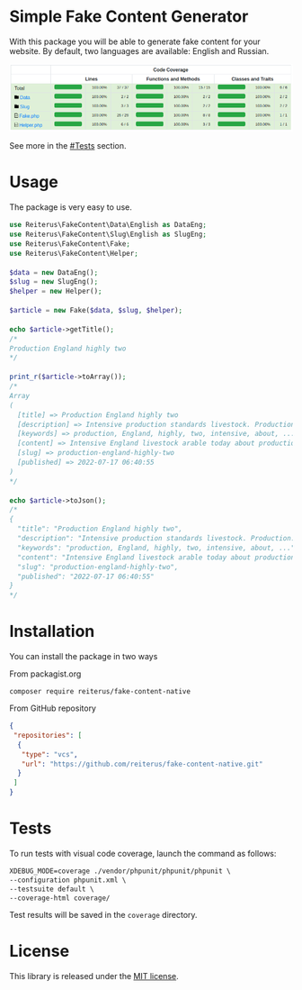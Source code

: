 # Simple Fake Content Generator

With this package you will be able to generate fake content for your website. 
By default, two languages are available: English and Russian.

![Coverage](coverage.png)

See more in the [#Tests](#Tests) section.

# Usage

The package is very easy to use.

```php
use Reiterus\FakeContent\Data\English as DataEng;
use Reiterus\FakeContent\Slug\English as SlugEng;
use Reiterus\FakeContent\Fake;
use Reiterus\FakeContent\Helper;

$data = new DataEng();
$slug = new SlugEng();
$helper = new Helper();

$article = new Fake($data, $slug, $helper);

echo $article->getTitle();
/*
Production England highly two
*/

print_r($article->toArray());
/*
Array
(
  [title] => Production England highly two
  [description] => Intensive production standards livestock. Production...
  [keywords] => production, England, highly, two, intensive, about, ...
  [content] => Intensive England livestock arable today about production. Arable ...
  [slug] => production-england-highly-two
  [published] => 2022-07-17 06:40:55
)
*/

echo $article->toJson();
/*
{
  "title": "Production England highly two",
  "description": "Intensive production standards livestock. Production...",
  "keywords": "production, England, highly, two, intensive, about, ...",
  "content": "Intensive England livestock arable today about production. Arable ...",
  "slug": "production-england-highly-two",
  "published": "2022-07-17 06:40:55"
}
*/
```

# Installation
You can install the package in two ways

From packagist.org
```shell
composer require reiterus/fake-content-native
```

From GitHub repository
```json
{
 "repositories": [
  {
   "type": "vcs",
   "url": "https://github.com/reiterus/fake-content-native.git"
  }
 ]
}
```

# Tests

To run tests with visual code coverage, launch the command as follows:

```shell
XDEBUG_MODE=coverage ./vendor/phpunit/phpunit/phpunit \
--configuration phpunit.xml \
--testsuite default \
--coverage-html coverage/
```

Test results will be saved in the `coverage` directory.

# License

This library is released under the [MIT license](LICENSE).
